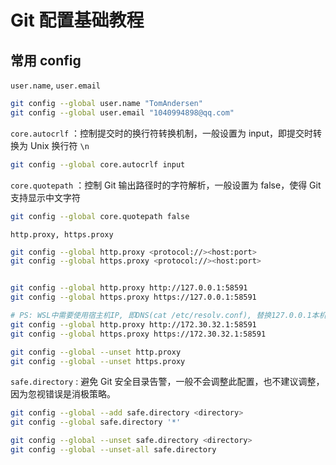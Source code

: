 # Git 配置基础教程


## 常用 config


`user.name`, `user.email`
```bash
git config --global user.name "TomAndersen"
git config --global user.email "1040994898@qq.com"
```


`core.autocrlf` ：控制提交时的换行符转换机制，一般设置为 input，即提交时转换为 Unix 换行符 `\n`
```bash
git config --global core.autocrlf input
```

`core.quotepath` ：控制 Git 输出路径时的字符解析，一般设置为 false，使得 Git 支持显示中文字符
```bash
git config --global core.quotepath false
```


`http.proxy, https.proxy`
```bash
git config --global http.proxy <protocol://><host:port>
git config --global https.proxy <protocol://><host:port>


git config --global http.proxy http://127.0.0.1:58591
git config --global https.proxy https://127.0.0.1:58591

# PS: WSL中需要使用宿主机IP, 即DNS(cat /etc/resolv.conf), 替换127.0.0.1本机地址
git config --global http.proxy http://172.30.32.1:58591
git config --global https.proxy https://172.30.32.1:58591

git config --global --unset http.proxy
git config --global --unset https.proxy
```

`safe.directory` : 避免 Git 安全目录告警，一般不会调整此配置，也不建议调整，因为忽视错误是消极策略。
```bash
git config --global --add safe.directory <directory>
git config --global safe.directory '*'

git config --global --unset safe.directory <directory>
git config --global --unset-all safe.directory

```

